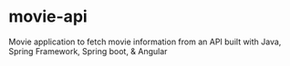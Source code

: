 # movie-api
Movie application to fetch movie information from an API built with Java, Spring Framework, Spring boot, &amp; Angular
